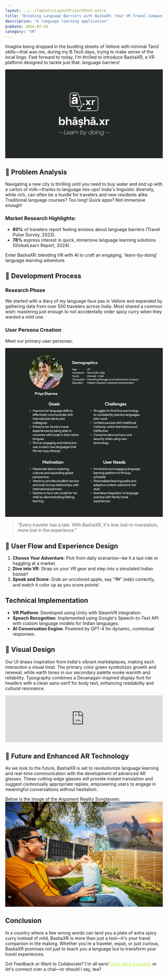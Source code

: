 ```yaml
---
layout: ../../layouts/LayoutProjectPost.astro
title: "Breaking Language Barriers with BashaXR: Your VR Travel Companion"
description: "A language learning application"
pubDate: 2024-07-28
category: "VR"
---
```


Imagine being dropped in the bustling streets of Vellore with minimal Tamil skills—that was me, during my B.Tech days, trying to make sense of the local lingo. Fast forward to today, I'm thrilled to introduce BashaXR, a VR platform designed to tackle just that: language barriers!

![logo](../../../public/project_images/Basha.xr/cover.png)

## 🎯 Problem Analysis

Navigating a new city is thrilling until you need to buy water and end up with a carton of milk—thanks to language mix-ups! India's linguistic diversity, while rich, can often be a hurdle for travelers and new residents alike. Traditional language courses? Too long! Quick apps? Not immersive enough!

### Market Research Highlights:

- **60%** of travelers report feeling anxious about language barriers (Travel Pulse Survey, 2023).
- **78%** express interest in quick, immersive language learning solutions (GlobalLearn Report, 2024).

Enter BashaXR: blending VR with AI to craft an engaging, 'learn-by-doing' language learning adventure.

## 🧩 Development Process

### Research Phase

We started with a diary of my language faux pas in Vellore and expanded by gathering data from over 500 travelers across India. Most shared a common wish: mastering just enough to not accidentally order spicy curry when they wanted a mild one.

### User Persona Creation

Meet our primary user personas:

![logo](../../../public/project_images/Basha.xr/persona.png)

> "Every traveler has a tale. With BashaXR, it's less lost-in-translation, more lost in the experience."

## 📌 User Flow and Experience Design

1. **Choose Your Adventure**: Pick from daily scenarios—be it a taxi ride or haggling at a market.
2. **Dive into VR**: Strap on your VR gear and step into a simulated Indian bazaar!
3. **Speak and Score**: Grab an uncolored apple, say "सेब" (seb) correctly, and watch it color up as you score points!

## Technical Implementation

- **VR Platform**: Developed using Unity with SteamVR integration.
- **Speech Recognition**: Implemented using Google's Speech-to-Text API with custom language models for Indian languages.
- **AI Conversation Engine**: Powered by GPT-4 for dynamic, contextual responses.

## 🎨 Visual Design

Our UI draws inspiration from India's vibrant marketplaces, making each interaction a visual treat. The primary color green symbolizes growth and renewal, while earth tones in our secondary palette evoke warmth and reliability. Typography combines a Devanagari-inspired display font for headers with a clean sans-serif for body text, enhancing readability and cultural resonance.

<iframe width="100%" height="auto" src="https://www.youtube.com/embed/eJNj0DHgdcA" frameborder="0" allowfullscreen></iframe>

## 🔦 Future and Enhanced AR Technology

As we look to the future, BashaXR is set to revolutionize language learning and real-time communication with the development of advanced AR glasses. These cutting-edge glasses will provide instant translation and suggest contextually appropriate replies, empowering users to engage in meaningful conversations without hesitation.

Below is the image of the Argument Reality Sunglasses:
![ar sunglasses](../../../public/project_images/Basha.xr/1920_movieartist039simpression.jpg)

## Conclusion

In a country where a few wrong words can land you a plate of extra spicy curry instead of mild, BashaXR is more than just a tool—it's your travel companion in the making. Whether you're a traveler, expat, or just curious, BashaXR promises not just to teach you a language but to transform your travel experiences.

Got Feedback or Want to Collaborate? I'm all ears! <a href="mailto:hello@vaibhavpathak.me" style="color: #BAF144; text-decoration: underline;">Drop me a message</a>
or let's connect over a chai—or should I say, tea?

<!--
# Hi there!

This Markdown file creates a page at `your-domain.com/post1/`

![Example image](/preview.png)

It probably isn't styled much, but Markdown does support:

- **bold** and _italics._
- lists
- [links](https://astro.build)
- and more!
-->
